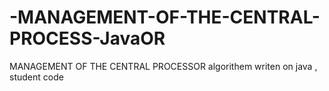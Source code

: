 # -MANAGEMENT-OF-THE-CENTRAL-PROCESS-JavaOR
 MANAGEMENT OF THE CENTRAL PROCESSOR algorithem writen on java , student code
